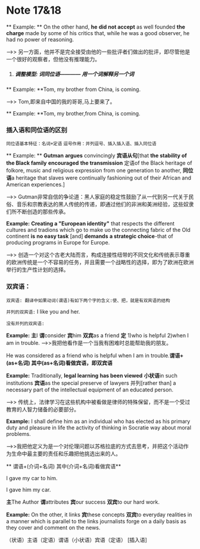 # Note 17&amp;18

** Example: **  On the other hand, **he** **did not accept** as well founded **the charge** made by some of his critics that, while he was a good observer, he had no power of reasoning.

--&gt;&gt; 另一方面，他并不是完全接受由他的一些批评者们做出的批评，即尽管他是一个很好的观察者，但他没有推理能力。

1.  ##### 调整模型: 词同位语———— 用一个词解释另一个词

** Example: **Tom, my brother from China, is coming.

--&gt;&gt; Tom,即来自中国的我的哥哥,马上要来了。

** Example: **Tom, my brother,from China, is coming.

### 插入语和同位语的区别

`同位语基本特征：名词+定语`
`逗号作用：并列逗号、插入插入语、插入同位语`

** Example: ** **Gutman** **argues** convincingly **宾语从句**[that **the stability of the Black family** **encouraged** **the transmission** 定语of the Black heritage of folkore, music and religious expression from one generation to another, **同位语**a heritage that slaves were continually fashioning out of their African and American experiences.]

--&gt;&gt; Gutman非常自信的争论道：黑人家庭的稳定性鼓励了从一代到另一代关于民俗、音乐和宗教表达的黑人传统的传递，即通过他们的非洲和美洲经验，这些奴隶们所不断创造的那些传承。

**Example:** **Creating a "European identity"** that respects the different cultures and tradions which go to make uo the connecting fabric of the Old continent **is** **no easy task** [and] **demands** **a strategic choice**-that of producing programs in Europe for Europe.

--&gt;&gt; 创造一个对这个古老大陆而言，构成连接性纽带的不同文化和传统表示尊重的欧洲传统是一个不容易的任务，并且需要一个战略性的选择，即为了欧洲在欧洲举行的生产性计划的选择。

### 双宾语：

`双宾语: 翻译中如果动词(谓语)有如下两个字的含义:使、把，就是有双宾语的结构`

`并列的双宾语:` I like you and her.

`没有并列的双宾语:`

**Example:** **主**I **谓**consider **宾**him  **双宾**as a friend **定** 1)who is helpful 2)when I am in trouble. --&gt;&gt;我把他看作是一个当我有困难时总能帮助我的朋友。

He was considered as a friend who is helpful when I am in trouble.**谓语+ (as+名词)  其中(as+名词)看做宾语，即双宾语** 

**Example:** Traditionally, **legal learning** **has been viewed** **小状语**in such institutions **宾语**as the special preserve of lawyers 并列[rather than] a necessary part of the intellectual equipment of an educated person.

--&gt;&gt; 传统上，法律学习在这些机构中被看做是律师的特殊保留，而不是一个受过教育的人智力储备的必要部分。

**Example:** I shall define him as an individual who has elected as his primary duty and pleasure in life the activity of thinking in Socratie way about moral problems.

--&gt;&gt;我把他定义为是一个对伦理问题以苏格拉底的方式去思考，并把这个活动作为生命中最主要的责任和乐趣把他挑选出来的人。

** 谓语+(介词+名词) 其中(介词+名词)看做宾语**

I gave my car to him.

I gave him my car.

**主**The Author **谓**attributes **宾**our success **双宾**to our hard work.

**Example:** On the other, it links **宾**these concepts **双宾**to everyday realities in a manner which is parallel to the links journalists forge on a daily basis as they cover and comment on the news.

（状语）主语（定语）谓语（小状语）宾语（定语） [插入语]